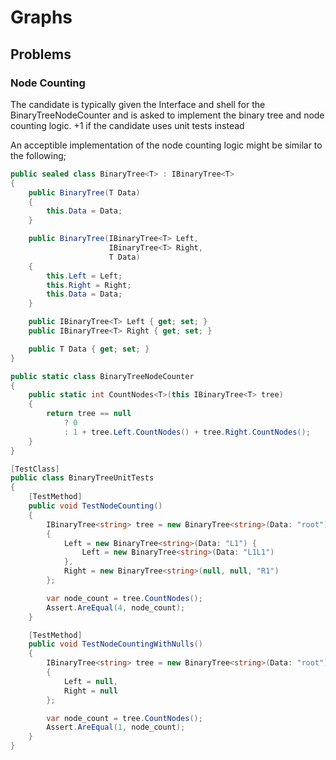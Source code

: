 # Graphs

## Problems

### Node Counting

The candidate is typically given the Interface and shell for the BinaryTreeNodeCounter and is asked to implement the binary tree and node counting logic.
+1 if the candidate uses unit tests instead

An acceptible implementation of the node counting logic might be similar to the following;

```c#
public sealed class BinaryTree<T> : IBinaryTree<T>
{
    public BinaryTree(T Data)
    {
        this.Data = Data;
    }

    public BinaryTree(IBinaryTree<T> Left,
                      IBinaryTree<T> Right,
                      T Data)
    {
        this.Left = Left;
        this.Right = Right;
        this.Data = Data;
    }

    public IBinaryTree<T> Left { get; set; }
    public IBinaryTree<T> Right { get; set; }

    public T Data { get; set; }
}

public static class BinaryTreeNodeCounter 
{ 
    public static int CountNodes<T>(this IBinaryTree<T> tree) 
    { 
        return tree == null 
            ? 0 
            : 1 + tree.Left.CountNodes() + tree.Right.CountNodes(); 
    } 
}

[TestClass]
public class BinaryTreeUnitTests
{
    [TestMethod]
    public void TestNodeCounting()
    {
        IBinaryTree<string> tree = new BinaryTree<string>(Data: "root")
        {
            Left = new BinaryTree<string>(Data: "L1") {
                Left = new BinaryTree<string>(Data: "L1L1")
            },
            Right = new BinaryTree<string>(null, null, "R1")
        };

        var node_count = tree.CountNodes();
        Assert.AreEqual(4, node_count);
    }

    [TestMethod]
    public void TestNodeCountingWithNulls()
    {
        IBinaryTree<string> tree = new BinaryTree<string>(Data: "root")
        {
            Left = null,
            Right = null
        };

        var node_count = tree.CountNodes();
        Assert.AreEqual(1, node_count);
    }
}
```